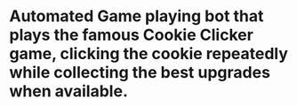 # Automated Game playing bot that plays the famous Cookie Clicker game, clicking the cookie repeatedly while collecting the best upgrades when available. 

